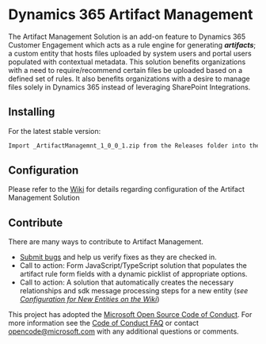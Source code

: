 # Dynamics 365 Artifact Management

The Artifact Management Solution is an add-on feature to Dynamics 365 Customer Engagement which acts as a rule engine for generating **_artifacts_**; a custom entity that hosts files uploaded by system users and portal users populated with contextual metadata. This solution benefits organizations with a need to require/recommend certain files be uploaded based on a defined set of rules.  It also benefits organizations with a desire to manage files solely in Dynamics 365 instead of leveraging SharePoint Integrations.

## Installing

For the latest stable version:

```bash
Import _ArtifactManagemnt_1_0_0_1.zip from the Releases folder into the desired Dynamics 365 CE Organization
```

## Configuration

Please refer to the [Wiki](https://github.com/brendon-colburn/d365-artifact-management/wiki) for details regarding configuration of the Artifact Management Solution

## Contribute

There are many ways to contribute to Artifact Management.

* [Submit bugs](https://github.com/brendon-colburn/d365-artifact-management/issues) and help us verify fixes as they are checked in.
* Call to action: Form JavaScript/TypeScript solution that populates the artifact rule form fields with a dynamic picklist of appropriate options.
* Call to action: A solution that automatically creates the necessary relationships and sdk message processing steps for a new entity (*see [Configuration for New Entities on the Wiki](https://github.com/brendon-colburn/d365-artifact-management/wiki/Configuration-for-New-Entities)*)

This project has adopted the [Microsoft Open Source Code of Conduct](https://opensource.microsoft.com/codeofconduct/). For more information see 
the [Code of Conduct FAQ](https://opensource.microsoft.com/codeofconduct/faq/) or contact [opencode@microsoft.com](mailto:opencode@microsoft.com) 
with any additional questions or comments.